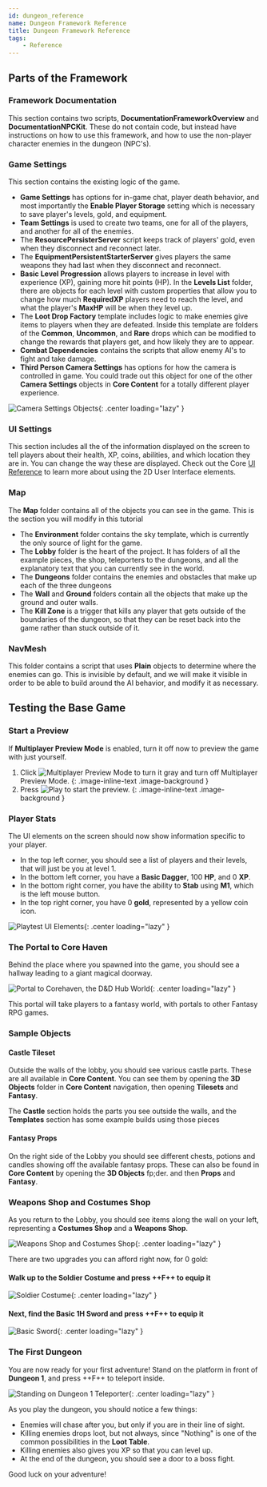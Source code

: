 ```yaml
---
id: dungeon_reference
name: Dungeon Framework Reference
title: Dungeon Framework Reference
tags:
    - Reference
---
```


## Parts of the Framework

### Framework Documentation

This section contains two scripts, **DocumentationFrameworkOverview** and **DocumentationNPCKit**. These do not contain code, but instead have instructions on how to use this framework, and how to use the non-player character enemies in the dungeon (NPC's).

### Game Settings

This section contains the existing logic of the game.

- **Game Settings** has options for in-game chat, player death behavior, and most importantly the **Enable Player Storage** setting which is necessary to save player's levels, gold, and equipment.
- **Team Settings** is used to create two teams, one for all of the players, and another for all of the enemies.
- The **ResourcePersisterServer** script keeps track of players' gold, even when they disconnect and reconnect later.
- The **EquipmentPersistentStarterServer** gives players the same weapons they had last when they disconnect and reconnect.
- **Basic Level Progression** allows players to increase in level with experience (XP), gaining more hit points (HP). In the **Levels List** folder, there are objects for each level with custom properties that allow you to change how much **RequiredXP** players need to reach the level, and what the player's **MaxHP** will be when they level up.
- The **Loot Drop Factory** template includes logic to make enemies give items to players when they are defeated. Inside this template are folders of the **Common**, **Uncommon**, and **Rare** drops which can be modified to change the rewards that players get, and how likely they are to appear.
- **Combat Dependencies** contains the scripts that allow enemy AI's to fight and take damage.
- **Third Person Camera Settings** has options for how the camera is controlled in game. You could trade out this object for one of the other **Camera Settings** objects in **Core Content** for a totally different player experience.

![Camera Settings Objects](../img/RPG/CameraSettings.png){: .center loading="lazy" }

### UI Settings

This section includes all the of the information displayed on the screen to tell players about their health, XP, coins, abilities, and which location they are in. You can change the way these are displayed. Check out the Core [UI Reference](ui_reference.md) to learn more about using the 2D User Interface elements.

### Map

The **Map** folder contains all of the objects you can see in the game. This is the section you will modify in this tutorial

- The **Environment** folder contains the sky template, which is currently the only source of light for the game.
- The **Lobby**  folder is the heart of the project. It has folders of all the example pieces, the shop, teleporters to the dungeons, and all the explanatory text that you can currently see in the world.
- The **Dungeons** folder contains the enemies and obstacles that make up each of the three dungeons
- The **Wall** and **Ground** folders contain all the objects that make up the ground and outer walls.
- The **Kill Zone** is a trigger that kills any player that gets outside of the boundaries of the dungeon, so that they can be reset back into the game rather than stuck outside of it.

### NavMesh

This folder contains a script that uses **Plain** objects to determine where the enemies can go. This is invisible by default, and we will make it visible in order to be able to build around the AI behavior, and modify it as necessary.

## Testing the Base Game

### Start a Preview

If **Multiplayer Preview Mode** is enabled, turn it off now to preview the game with just yourself.

1. Click ![Multiplayer Preview Mode](../img/EditorManual/icons/Icon_MultiplayerTest.png) to turn it gray and turn off Multiplayer Preview Mode.
{: .image-inline-text .image-background }
2. Press ![Play](../img/EditorManual/icons/Icon_Play.png) to start the preview.
{: .image-inline-text .image-background }

### Player Stats

The UI elements on the screen should now show information specific to your player.

- In the top left corner, you should see a list of players and their levels, that will just be you at level 1.
- In the bottom left corner, you have a **Basic Dagger**, 100 **HP**, and 0 **XP**.
- In the bottom right corner, you have the ability to **Stab** using **M1**, which is the left mouse button.
- In the top right corner, you have 0 **gold**, represented by a yellow coin icon.

![Playtest UI Elements](../img/RPG/PlaytestUIElements.png){: .center loading="lazy" }

### The Portal to Core Haven

Behind the place where you spawned into the game, you should see a hallway leading to a giant magical doorway.

![Portal to Corehaven, the D&D Hub World](../img/RPG/PortalToCorehaven.png){: .center loading="lazy" }

This portal will take players to a fantasy world, with portals to other Fantasy RPG games.

### Sample Objects

#### Castle Tileset

Outside the walls of the lobby, you should see various castle parts. These are all available in **Core Content**. You can see them by opening the **3D Objects** folder in **Core Content** navigation, then opening **Tilesets** and **Fantasy**.

The **Castle** section holds the parts you see outside the walls, and the **Templates** section has some example builds using those pieces

#### Fantasy Props

On the right side of the Lobby you should see different chests, potions and candles showing off the available fantasy props. These can also be found in **Core Content** by opening the **3D Objects** fp;der. and then **Props** and **Fantasy**.

### Weapons Shop and Costumes Shop

As you return to the Lobby, you should see items along the wall on your left, representing a **Costumes Shop** and a **Weapons Shop**.

![Weapons Shop and Costumes Shop](../img/RPG/WeaponsAndCostumesShope.png){: .center loading="lazy" }

There are two upgrades you can afford right now, for 0 gold:

#### Walk up to the **Soldier Costume** and press ++F++ to equip it

![Soldier Costume](../img/RPG/PlaytestSoldierCostume.png){: .center loading="lazy" }

#### Next, find the Basic 1H Sword and press ++F++ to equip it

![Basic Sword](../img/RPG/PlaytestBasicSword.png){: .center loading="lazy" }

### The First Dungeon

You are now ready for your first adventure! Stand on the platform in front of **Dungeon 1**, and press ++F++ to teleport inside.

![Standing on Dungeon 1 Teleporter](../img/RPG/PlaytestDungeon1Entrance.png){: .center loading="lazy" }

As you play the dungeon, you should notice a few things:

- Enemies will chase after you, but only if you are in their line of sight.
- Killing enemies drops loot, but not always, since "Nothing" is one of the common possibilities in the **Loot Table**.
- Killing enemies also gives you XP so that you can level up.
- At the end of the dungeon, you should see a door to a boss fight.

Good luck on your adventure!
